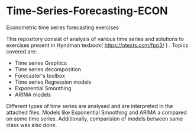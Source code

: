 # Time-Series-Forecasting-ECON
Econometric time series forecasting exercises 

This repository consist of analysis of various time series and solutions to exercises present in Hyndman texbook( https://otexts.com/fpp3/ ) . Topics covered are:
- Time series Graphics
- Time series decomposition
- Forecaster's toolbox
- Time series Regression models
- Exponential Smoothing
- ARIMA models

Different types of time series are analysed and are interpreted in the attached files. Models like Exponential Smoothing and ARIMA a compared on some time series. Additionally, comparision of models between same class was also done. 
